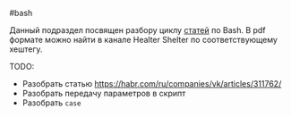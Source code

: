 #bash

Данный подраздел посвящен разбору циклу
[статей](https://habr.com/ru/companies/ruvds/articles/325522/) по Bash. В pdf
формате можно найти в канале Healter Shelter по соответствующему хештегу.

TODO:

* Разобрать статью https://habr.com/ru/companies/vk/articles/311762/
* Разобрать передачу параметров в скрипт
* Разобрать ``case``
